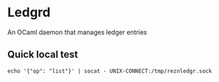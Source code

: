 # Ledgrd

An OCaml daemon that manages ledger entries

## Quick local test

`echo '{"op": "list"}' | socat - UNIX-CONNECT:/tmp/reznledgr.sock`
